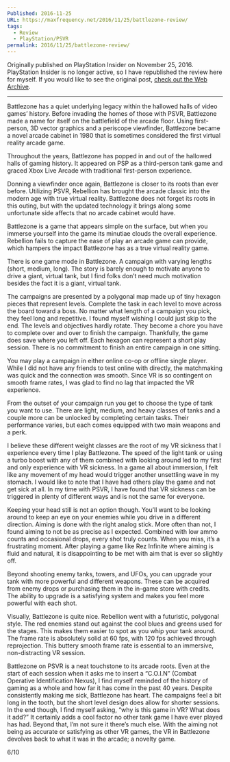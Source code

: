 ```yaml
---
Published: 2016-11-25
URL: https://maxfrequency.net/2016/11/25/battlezone-review/
tags:
  - Review
  - PlayStation/PSVR
permalink: 2016/11/25/battlezone-review/
---
```

Originally published on PlayStation Insider on November 25, 2016. PlayStation Insider is no longer active, so I have republished the review here for myself. If you would like to see the original post, [check out the Web Archive](http://web.archive.org/web/20161214031736/http://playstationinsider.com/2016/11/battlezone-review-psvr/).

---

Battlezone has a quiet underlying legacy within the hallowed halls of video games’ history. Before invading the homes of those with PSVR, Battlezone made a name for itself on the battlefield of the arcade floor. Using first-person, 3D vector graphics and a periscope viewfinder, Battlezone became a novel arcade cabinet in 1980 that is sometimes considered the first virtual reality arcade game.

Throughout the years, Battlezone has popped in and out of the hallowed halls of gaming history. It appeared on PSP as a third-person tank game and graced Xbox Live Arcade with traditional first-person experience.

Donning a viewfinder once again, Battlezone is closer to its roots than ever before. Utilizing PSVR, Rebellion has brought the arcade classic into the modern age with true virtual reality. Battlezone does not forget its roots in this outing, but with the updated technology it brings along some unfortunate side affects that no arcade cabinet would have.

Battlezone is a game that appears simple on the surface, but when you immerse yourself into the game its minutiae clouds the overall experience. Rebellion fails to capture the ease of play an arcade game can provide, which hampers the impact Battlezone has as a true virtual reality game.

There is one game mode in Battlezone. A campaign with varying lengths (short, medium, long). The story is barely enough to motivate anyone to drive a giant, virtual tank, but I find folks don’t need much motivation besides the fact it is a giant, virtual tank.

The campaigns are presented by a polygonal map made up of tiny hexagon pieces that  represent levels. Complete the task in each level to move across the board toward a boss. No matter what length of a campaign you pick, they feel long and repetitive. I found myself wishing I could just skip to the end. The levels and objectives hardly rotate. They become a chore you have to complete over and over to finish the campaign. Thankfully, the game does save where you left off. Each hexagon can represent a short play session. There is no commitment to finish an entire campaign in one sitting.

You may play a campaign in either online co-op or offline single player. While I did not have any friends to test online with directly, the matchmaking was quick and the connection was smooth. Since VR is so contingent on smooth frame rates, I was glad to find no lag that impacted the VR experience.

From the outset of your campaign run you get to choose the type of tank you want to use. There are light, medium, and heavy classes of tanks and a couple more can be unlocked by completing certain tasks. Their performance varies, but each comes equipped with two main weapons and a perk.

I believe these different weight classes are the root of my VR sickness that I experience every time I play Battlezone. The speed of the light tank or using a turbo boost with any of them combined with looking around led to my first and only experience with VR sickness. In a game all about immersion, I felt like any movement of my head would trigger another unsettling wave in my stomach. I would like to note that I have had others play the game and not get sick at all. In my time with PSVR, I have found that VR sickness can be triggered in plenty of different ways and is not the same for everyone.

Keeping your head still is not an option though. You’ll want to be looking around to keep an eye on your enemies while you drive in a different direction. Aiming is done with the right analog stick. More often than not, I found aiming to not be as precise as I expected. Combined with low ammo counts and occasional drops, every shot truly counts. When you miss, it’s a frustrating moment. After playing a game like Rez Infinite where aiming is fluid and natural, it is disappointing to be met with aim that is ever so slightly off.

Beyond shooting enemy tanks, towers, and UFOs, you can upgrade your tank with more powerful and different weapons. These can be acquired from enemy drops or purchasing them in the in-game store with credits. The ability to upgrade is a satisfying system and makes you feel more powerful with each shot.

Visually, Battlezone is quite nice. Rebellion went with a futuristic, polygonal style. The red enemies stand out against the cool blues and greens used for the stages. This makes them easier to spot as you whip your tank around. The frame rate is absolutely solid at 60 fps, with 120 fps achieved through reprojection. This buttery smooth frame rate is essential to an immersive, non-distracting VR session.

Battlezone on PSVR is a neat touchstone to its arcade roots. Even at the start of each session when it asks me to insert a “C.O.I.N” (Combat Operative Identification Nexus), I find myself reminded of the history of gaming as a whole and how far it has come in the past 40 years. Despite consistently making me sick, Battlezone has heart. The campaigns feel a bit long in the tooth, but the short level design does allow for shorter sessions. In the end though, I find myself asking, “why is this game in VR? What does it add?” It certainly adds a cool factor no other tank game I have ever played has had. Beyond that, I’m not sure it there’s much else. With the aiming not being as accurate or satisfying as other VR games, the VR in Battlezone devolves back to what it was in the arcade; a novelty game.

6/10